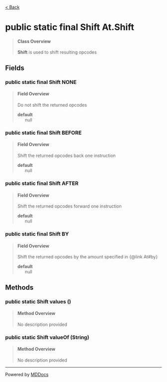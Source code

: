 [< Back](../README.md)
# public static final Shift At.Shift #
>#### Class Overview ####
><b>Shift</b> is used to shift resulting opcodes
## Fields ##
### public static final Shift NONE ###
>#### Field Overview ####
>Do not shift the returned opcodes
>
>**default**<br />
>&nbsp;&nbsp;&nbsp;&nbsp;&nbsp;&nbsp;null
>
### public static final Shift BEFORE ###
>#### Field Overview ####
>Shift the returned opcodes back one instruction
>
>**default**<br />
>&nbsp;&nbsp;&nbsp;&nbsp;&nbsp;&nbsp;null
>
### public static final Shift AFTER ###
>#### Field Overview ####
>Shift the returned opcodes forward one instruction
>
>**default**<br />
>&nbsp;&nbsp;&nbsp;&nbsp;&nbsp;&nbsp;null
>
### public static final Shift BY ###
>#### Field Overview ####
>Shift the returned opcodes by the amount specified in {@link At#by}
>
>**default**<br />
>&nbsp;&nbsp;&nbsp;&nbsp;&nbsp;&nbsp;null
>
## Methods ##
### public static Shift values () ###
>#### Method Overview ####
>No description provided
>
### public static Shift valueOf (String) ###
>#### Method Overview ####
>No description provided
>

---
Powered by [MDDocs](https://github.com/VRCube/MDDocs)